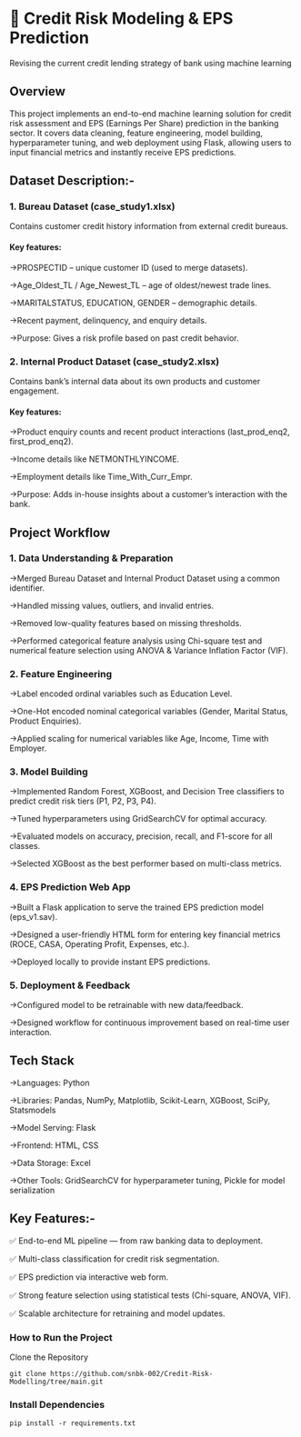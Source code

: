 # 📌 Credit Risk Modeling & EPS Prediction

Revising the current credit lending strategy of bank using machine learning

## Overview

This project implements an end-to-end machine learning solution for credit risk assessment and EPS (Earnings Per Share) prediction in the banking sector.
It covers data cleaning, feature engineering, model building, hyperparameter tuning, and web deployment using Flask, allowing users to input financial metrics and instantly receive EPS predictions.


## Dataset Description:-


### 1. Bureau Dataset (case_study1.xlsx)

Contains customer credit history information from external credit bureaus.

#### Key features:

   ->PROSPECTID – unique customer ID (used to merge datasets).

   ->Age_Oldest_TL / Age_Newest_TL – age of oldest/newest trade lines.

   ->MARITALSTATUS, EDUCATION, GENDER – demographic details.

   ->Recent payment, delinquency, and enquiry details.

   ->Purpose: Gives a risk profile based on past credit behavior.

### 2. Internal Product Dataset (case_study2.xlsx)
  
  Contains bank’s internal data about its own products and customer engagement.

#### Key features:

   ->Product enquiry counts and recent product interactions (last_prod_enq2, first_prod_enq2).

   ->Income details like NETMONTHLYINCOME.

   ->Employment details like Time_With_Curr_Empr.

   ->Purpose: Adds in-house insights about a customer’s interaction with the bank.



## Project Workflow


### 1. Data Understanding & Preparation

  ->Merged Bureau Dataset and Internal Product Dataset using a common identifier.

  ->Handled missing values, outliers, and invalid entries.

  ->Removed low-quality features based on missing thresholds.

  ->Performed categorical feature analysis using Chi-square test and numerical feature selection using ANOVA & Variance Inflation Factor (VIF).

### 2. Feature Engineering

  ->Label encoded ordinal variables such as Education Level.

  ->One-Hot encoded nominal categorical variables (Gender, Marital Status, Product Enquiries).

  ->Applied scaling for numerical variables like Age, Income, Time with Employer.

### 3. Model Building

  ->Implemented Random Forest, XGBoost, and Decision Tree classifiers to predict credit risk tiers (P1, P2, P3, P4).

  ->Tuned hyperparameters using GridSearchCV for optimal accuracy.

  ->Evaluated models on accuracy, precision, recall, and F1-score for all classes.

  ->Selected XGBoost as the best performer based on multi-class metrics.

### 4. EPS Prediction Web App

  ->Built a Flask application to serve the trained EPS prediction model (eps_v1.sav).

  ->Designed a user-friendly HTML form for entering key financial metrics (ROCE, CASA, Operating Profit, Expenses, etc.).

  ->Deployed locally to provide instant EPS predictions.

### 5. Deployment & Feedback

  ->Configured model to be retrainable with new data/feedback.

  ->Designed workflow for continuous improvement based on real-time user interaction.
  

## Tech Stack

  ->Languages: Python

  ->Libraries: Pandas, NumPy, Matplotlib, Scikit-Learn, XGBoost, SciPy, Statsmodels

  ->Model Serving: Flask

  ->Frontend: HTML, CSS

  ->Data Storage: Excel

  ->Other Tools: GridSearchCV for hyperparameter tuning, Pickle for model serialization


## Key Features:-

✅ End-to-end ML pipeline — from raw banking data to deployment.

✅ Multi-class classification for credit risk segmentation.

✅ EPS prediction via interactive web form.

✅ Strong feature selection using statistical tests (Chi-square, ANOVA, VIF).

✅ Scalable architecture for retraining and model updates.


### How to Run the Project
  Clone the Repository

    git clone https://github.com/snbk-002/Credit-Risk-Modelling/tree/main.git

### Install Dependencies

    pip install -r requirements.txt



